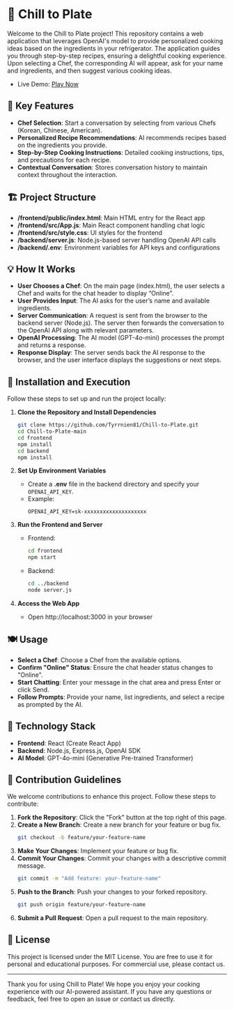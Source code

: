 # 🍳 Chill to Plate

Welcome to the Chill to Plate project! This repository contains a web application that leverages OpenAI's model to provide personalized cooking ideas based on the ingredients in your refrigerator. The application guides you through step-by-step recipes, ensuring a delightful cooking experience. Upon selecting a Chef, the corresponding AI will appear, ask for your name and ingredients, and then suggest various cooking ideas.

-   Live Demo: [Play Now](https://tyrrnien81.github.io/Chill-to-Plate/)

## 🎯 Key Features

-   **Chef Selection**: Start a conversation by selecting from various Chefs (Korean, Chinese, American).
-   **Personalized Recipe Recommendations**: AI recommends recipes based on the ingredients you provide.
-   **Step-by-Step Cooking Instructions**: Detailed cooking instructions, tips, and precautions for each recipe.
-   **Contextual Conversation**: Stores conversation history to maintain context throughout the interaction.

## 🏗️ Project Structure

-   **/frontend/public/index.html**: Main HTML entry for the React app
-   **/frontend/src/App.js**: Main React component handling chat logic
-   **/frontend/src/style.css**: UI styles for the frontend
-   **/backend/server.js**: Node.js-based server handling OpenAI API calls
-   **/backend/.env**: Environment variables for API keys and configurations

## 💡 How It Works

-   **User Chooses a Chef**: On the main page (index.html), the user selects a Chef and waits for the chat header to display “Online”.
-   **User Provides Input**: The AI asks for the user’s name and available ingredients.
-   **Server Communication**: A request is sent from the browser to the backend server (Node.js). The server then forwards the conversation to the OpenAI API along with relevant parameters.
-   **OpenAI Processing**: The AI model (GPT-4o-mini) processes the prompt and returns a response.
-   **Response Display**: The server sends back the AI response to the browser, and the user interface displays the suggestions or next steps.

## 🚀 Installation and Execution

Follow these steps to set up and run the project locally:

1. **Clone the Repository and Install Dependencies**

    ```bash
    git clone https://github.com/Tyrrnien81/Chill-to-Plate.git
    cd Chill-to-Plate-main
    cd frontend
    npm install
    cd backend
    npm install
    ```

2. **Set Up Environment Variables**

    - Create a **.env** file in the backend directory and specify your `OPENAI_API_KEY`.
    - Example:
        ```plaintext
        OPENAI_API_KEY=sk-xxxxxxxxxxxxxxxxxxxx
        ```

3. **Run the Frontend and Server**

    - Frontend:
        ```bash
        cd frontend
        npm start
        ```
    - Backend:
        ```bash
        cd ../backend
        node server.js
        ```

4. **Access the Web App**
    - Open http://localhost:3000 in your browser

## 🍽️ Usage

-   **Select a Chef**: Choose a Chef from the available options.
-   **Confirm "Online" Status**: Ensure the chat header status changes to "Online".
-   **Start Chatting**: Enter your message in the chat area and press Enter or click Send.
-   **Follow Prompts**: Provide your name, list ingredients, and select a recipe as prompted by the AI.

## 🔧 Technology Stack

-   **Frontend**: React (Create React App)
-   **Backend**: Node.js, Express.js, OpenAI SDK
-   **AI Model**: GPT-4o-mini (Generative Pre-trained Transformer)

## 🤝 Contribution Guidelines

We welcome contributions to enhance this project. Follow these steps to contribute:

1. **Fork the Repository**: Click the "Fork" button at the top right of this page.
2. **Create a New Branch**: Create a new branch for your feature or bug fix.
    ```bash
    git checkout -b feature/your-feature-name
    ```
3. **Make Your Changes**: Implement your feature or bug fix.
4. **Commit Your Changes**: Commit your changes with a descriptive commit message.
    ```bash
    git commit -m "Add feature: your-feature-name"
    ```
5. **Push to the Branch**: Push your changes to your forked repository.
    ```bash
    git push origin feature/your-feature-name
    ```
6. **Submit a Pull Request**: Open a pull request to the main repository.

## 📜 License

This project is licensed under the MIT License. You are free to use it for personal and educational purposes. For commercial use, please contact us.

---

Thank you for using Chill to Plate! We hope you enjoy your cooking experience with our AI-powered assistant. If you have any questions or feedback, feel free to open an issue or contact us directly.
